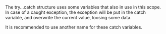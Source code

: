 The try...catch structure uses some variables that also in use in this scope. In case of a caught exception, the exception will be put in the catch variable, and overwrite the current value, loosing some data.

It is recommended to use another name for these catch variables.